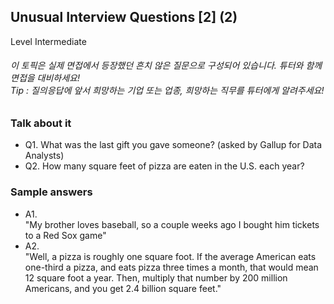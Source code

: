 ## Unusual Interview Questions [2] (2)
Level Intermediate
###### 이 토픽은 실제 면접에서 등장했던 흔치 않은 질문으로 구성되어 있습니다. 튜터와 함께 면접을 대비하세요!<br/>Tip : 질의응답에 앞서 희망하는 기업 또는 업종, 희망하는 직무를 튜터에게 알려주세요!

### Talk about it
- Q1. What was the last gift you gave someone? (asked by Gallup for Data Analysts)- Q2. How many square feet of pizza are eaten in the U.S. each year?
### Sample answers
- A1.  
"My brother loves baseball, so a couple weeks ago I bought him tickets to a Red Sox game"
- A2.  
"Well, a pizza is roughly one square foot. If the average American eats one-third a pizza, and eats pizza three times a month, that would mean 12 square foot a year. Then, multiply that number by 200 million Americans, and you get 2.4 billion square feet."
